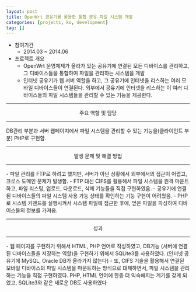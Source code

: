 ```yaml
---
layout: post
title: OpenWrt 공유기를 활용한 통합 공유 파일 시스템 개발 
categories: [projects, ko, development]
tag: []
---
```


- 참여기간
  - 2014.03 ~ 2014.06
- 프로젝트 개요
  - OpenWrt 운영체제가 올라가 있는 공유기에 연결된 모든 디바이스를 관리하고, 그 디바이스들을 통합하여 파일을 관리하는 시스템을 개발
  - 인터넷 공유기가 웹 서버 역할을 하고, 그 공유기에 인터넷을 리스하는 여러 모바일 디바이스들이 연결된다. 외부에서 공유기에 인터넷을 리스하는 이 여러 디바이스들의 파일 시스템들을 관리할 수 있는 기능을 제공한다.

<hr/>
<center>주요 역할 및 담당</center>
<hr/>
DB관리 부분과 서버 웹페이지에서 파일 시스템을 관리할 수 있는 기능을(클라이언트 부분) PHP로 구현함.

<hr/>
<center>발생 문제 및 해결 방법</center>
<hr/>
- 파일 관리를 FTP로 하려고 했지만, 서버가 아닌 상황에서 외부에서의 접근이 어렵고, 크로스 도메인 문제가 발생함.
  - FTP 대신 CIFS를 활용해서 파일 시스템을 원격 마운트하고, 파일 리스팅, 업로드, 다운로드, 삭제 기능들을 직접 구현하였음.
- 공유기에 연결된 디바이스들의 파일 시스템 사용 가능 상태를 확인하는 기능 구현이 어려웠음.
  - PHP로 시스템 커맨드를 실행시켜서 시스템 파일에 접근한 후에, 얻은 파일을 파싱하여 디바이스들의 정보를 가져옴.


<hr/>
<center>성과</center>
<hr/>
- 웹 페이지를 구현하기 위해서 HTML, PHP 언어로 작성하였고, DB기능 (서버에 연결된 디바이스들을 저장하는 역할)을 구현하기 위해서 SQLite3를 사용하였다. (인터넷 공유기에 MySQL, Oracle DB가 올라가지 않는다) 
- 또, CIFS 기술을 활용해서 연결된 모바일 디바이스의 파일 시스템을 마운트하는 방식으로 대체하면서, 파일 시스템을 관리하는 기능을 직접 구현하였다. PHP, HTML 언어에 한층 더 익숙해지는 계기를 갖게 되었고, SQLite3와 같은 새로운 DB도 사용하였다

